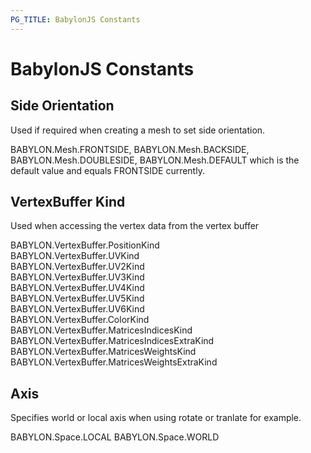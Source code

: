```yaml
---
PG_TITLE: BabylonJS Constants
---
```


# BabylonJS Constants

## Side Orientation

Used if required when creating a mesh to set side orientation.

BABYLON.Mesh.FRONTSIDE,
BABYLON.Mesh.BACKSIDE,
BABYLON.Mesh.DOUBLESIDE,
BABYLON.Mesh.DEFAULT which is the default value and equals FRONTSIDE currently.

## VertexBuffer Kind

Used when accessing the vertex data from the vertex buffer

BABYLON.VertexBuffer.PositionKind  
BABYLON.VertexBuffer.UVKind  
BABYLON.VertexBuffer.UV2Kind  
BABYLON.VertexBuffer.UV3Kind  
BABYLON.VertexBuffer.UV4Kind  
BABYLON.VertexBuffer.UV5Kind  
BABYLON.VertexBuffer.UV6Kind  
BABYLON.VertexBuffer.ColorKind  
BABYLON.VertexBuffer.MatricesIndicesKind  
BABYLON.VertexBuffer.MatricesIndicesExtraKind  
BABYLON.VertexBuffer.MatricesWeightsKind  
BABYLON.VertexBuffer.MatricesWeightsExtraKind  

## Axis

Specifies world or local axis when using rotate or tranlate for example.

BABYLON.Space.LOCAL
BABYLON.Space.WORLD
